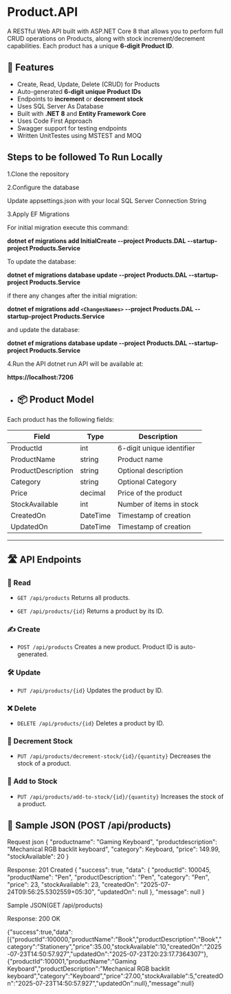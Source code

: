 # Product.API

A RESTful Web API built with ASP.NET Core 8 that allows you to perform full CRUD operations on Products, along with stock increment/decrement capabilities. Each product has a unique **6-digit Product ID**.

## 🚀 Features

- Create, Read, Update, Delete (CRUD) for Products
- Auto-generated **6-digit unique Product IDs**
- Endpoints to **increment** or **decrement stock**
- Uses SQL Server As Database
- Built with **.NET 8** and **Entity Framework Core**
- Uses Code First Approach
- Swagger support for testing endpoints
- Written UnitTestes using MSTEST and MOQ

## Steps to be followed To Run Locally

1.Clone the repository

2.Configure the database

 Update appsettings.json with your local SQL Server Connection String
   
3.Apply EF Migrations

  For initial migration execute this command:
  
**dotnet ef migrations add InitialCreate --project Products.DAL --startup-project Products.Service**

To update the database:

**dotnet ef migrations database update --project Products.DAL --startup-project Products.Service**

if there any changes after the initial migration:

**dotnet ef migrations add `<ChangesNames>` --project Products.DAL --startup-project Products.Service**

and update the database:

**dotnet ef migrations database update --project Products.DAL --startup-project Products.Service**

4.Run the API
 dotnet run 
API will be available at:

**https://localhost:7206**

- ## 📦 Product Model

Each product has the following fields:

| Field | Type | Description |
|----------------|-----------|------------------------------|
| ProductId | int | 6-digit unique identifier |
| ProductName | string | Product name |
| ProductDescription | string | Optional description |
| Category | string | Optional Category |
| Price | decimal | Price of the product |
| StockAvailable | int | Number of items in stock |
| CreatedOn | DateTime | Timestamp of creation |
| UpdatedOn | DateTime | Timestamp of creation |

---

## 🛣️ API Endpoints

### 📘 Read

- `GET /api/products`
Returns all products.

- `GET /api/products/{id}`
Returns a product by its ID.

### ✍️ Create

- `POST /api/products`
Creates a new product. Product ID is auto-generated.

### 🛠️ Update

- `PUT /api/products/{id}`
Updates the product by ID.

### ❌ Delete

- `DELETE /api/products/{id}`
Deletes a product by ID.

### 🔽 Decrement Stock

- `PUT /api/products/decrement-stock/{id}/{quantity}`
Decreases the stock of a product.

### 🔼 Add to Stock

- `PUT /api/products/add-to-stock/{id}/{quantity}`
Increases the stock of a product.

## 🧪 Sample JSON (POST /api/products)

Request json
{
"productname": "Gaming Keyboard",
"productdescription": "Mechanical RGB backlit keyboard",
"category": Keyboard,
"price": 149.99,
"stockAvailable": 20
}

Response:
201 Created
{
  "success": true,
  "data": {
    "productId": 100045,
    "productName": "Pen",
    "productDescription": "Pen",
    "category": "Pen",
    "price": 23,
    "stockAvailable": 23,
    "createdOn": "2025-07-24T09:56:25.5302559+05:30",
    "updatedOn": null
  },
  "message": null
}

Sample JSON(GET /api/products)

Response: 200 OK

{"success":true,"data":[{"productId":100000,"productName":"Book","productDescription":"Book","category":"Stationery","price":35.00,"stockAvailable":10,"createdOn":"2025-07-23T14:50:57.927","updatedOn":"2025-07-23T20:23:17.7364307"},{"productId":100001,"productName":"Gaming Keyboard","productDescription":"Mechanical RGB backlit keyboard","category":"Keyboard","price":27.00,"stockAvailable":5,"createdOn":"2025-07-23T14:50:57.927","updatedOn":null},"message":null}



